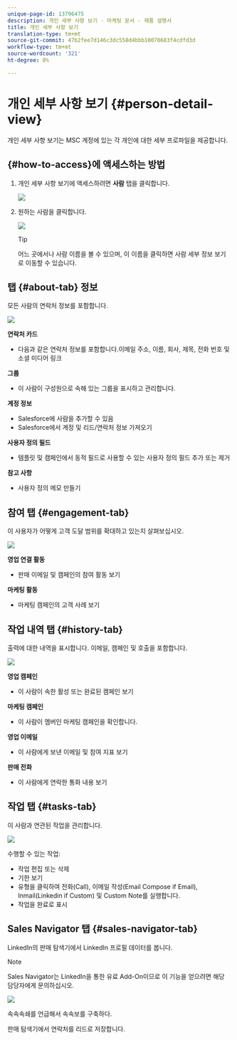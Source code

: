 ```yaml
---
unique-page-id: 13796475
description: 개인 세부 사항 보기 - 마케팅 문서 - 제품 설명서
title: 개인 세부 사항 보기
translation-type: tm+mt
source-git-commit: 47b2fee7d146c3dc558d4bbb10070683f4cdfd3d
workflow-type: tm+mt
source-wordcount: '321'
ht-degree: 0%

---
```



# 개인 세부 사항 보기 {#person-detail-view}

개인 세부 사항 보기는 MSC 계정에 있는 각 개인에 대한 세부 프로파일을 제공합니다.

## {#how-to-access}에 액세스하는 방법

1. 개인 세부 사항 보기에 액세스하려면 **사람** 탭을 클릭합니다.

   ![](assets/people-tab.png)

1. 원하는 사람을 클릭합니다.

   ![](assets/select-contact.png)

   >[!TIP]
   >
   >어느 곳에서나 사람 이름을 볼 수 있으며, 이 이름을 클릭하면 사람 세부 정보 보기로 이동할 수 있습니다.

## 탭 {#about-tab} 정보

모든 사람의 연락처 정보를 포함합니다.

![](assets/about.jpg)

**연락처 카드**

* 다음과 같은 연락처 정보를 포함합니다.이메일 주소, 이름, 회사, 제목, 전화 번호 및 소셜 미디어 링크

**그룹**

* 이 사람이 구성원으로 속해 있는 그룹을 표시하고 관리합니다.

**계정 정보**

* Salesforce에 사람을 추가할 수 있음
* Salesforce에서 계정 및 리드/연락처 정보 가져오기

**사용자 정의 필드**

* 템플릿 및 캠페인에서 동적 필드로 사용할 수 있는 사용자 정의 필드 추가 또는 제거

**참고 사항**

* 사용자 정의 메모 만들기

## 참여 탭 {#engagement-tab}

이 사용자가 어떻게 고객 도달 범위를 확대하고 있는지 살펴보십시오.

![](assets/engagement.jpg)

**영업 연결 활동**

* 판매 이메일 및 캠페인의 참여 활동 보기

**마케팅 활동**

* 마케팅 캠페인의 고객 사례 보기

## 작업 내역 탭 {#history-tab}

출력에 대한 내역을 표시합니다. 이메일, 캠페인 및 호출을 포함합니다.

![](assets/history.jpg)

**영업 캠페인**

* 이 사람이 속한 활성 또는 완료된 캠페인 보기

**마케팅 캠페인**

* 이 사람이 멤버인 마케팅 캠페인을 확인합니다.

**영업 이메일**

* 이 사람에게 보낸 이메일 및 참여 지표 보기

**판매 전화**

* 이 사람에게 연락한 통화 내용 보기

## 작업 탭 {#tasks-tab}

이 사람과 연관된 작업을 관리합니다.

![](assets/tasks.jpg)

수행할 수 있는 작업:

* 작업 편집 또는 삭제
* 기한 보기
* 유형을 클릭하여 전화(Call), 이메일 작성(Email Compose if Email), Inmail(Linkedin if Custom) 및 Custom Note를 실행합니다.
* 작업을 완료로 표시

## Sales Navigator 탭 {#sales-navigator-tab}

LinkedIn의 판매 탐색기에서 LinkedIn 프로필 데이터를 봅니다.

>[!NOTE]
>
>Sales Navigator는 LinkedIn을 통한 유료 Add-On이므로 이 기능을 얻으려면 해당 담당자에게 문의하십시오.

![](assets/linkedin.jpg)

속속속쇄를 언급해서 속속보를 구축하다.

판매 탐색기에서 연락처를 리드로 저장합니다.
